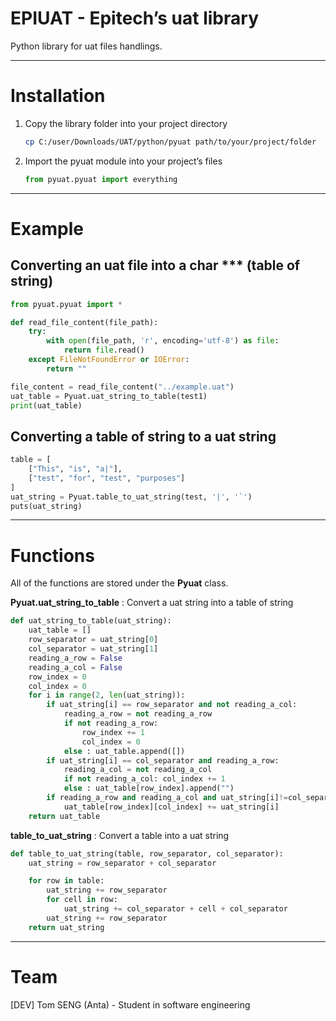 # EPIUAT - Epitech’s uat library

Python library for uat files handlings.

---

# Installation

1. Copy the library folder into your project directory
    
    ```bash
    cp C:/user/Downloads/UAT/python/pyuat path/to/your/project/folder
    ```
    
2. Import the pyuat module into your project’s files
    ```python
    from pyuat.pyuat import everything
    ```

---

# Example
## Converting an uat file into a char *** (table of string)
```python
from pyuat.pyuat import *

def read_file_content(file_path):
    try:
        with open(file_path, 'r', encoding='utf-8') as file:
            return file.read()
    except FileNotFoundError or IOError:
        return ""

file_content = read_file_content("../example.uat")
uat_table = Pyuat.uat_string_to_table(test1)
print(uat_table)
```

## Converting a table of string to a uat string

```python
table = [
    ["This", "is", "a|"],
    ["test", "for", "test", "purposes"]
]
uat_string = Pyuat.table_to_uat_string(test, '|', '`')
puts(uat_string)
```

---

# Functions
All of the functions are stored under the **Pyuat** class.

**Pyuat.uat_string_to_table** : Convert a uat string into a table of string

```python
def uat_string_to_table(uat_string):
    uat_table = []
    row_separator = uat_string[0]
    col_separator = uat_string[1]
    reading_a_row = False
    reading_a_col = False
    row_index = 0
    col_index = 0
    for i in range(2, len(uat_string)):
        if uat_string[i] == row_separator and not reading_a_col:
            reading_a_row = not reading_a_row
            if not reading_a_row:
                row_index += 1
                col_index = 0
            else : uat_table.append([])
        if uat_string[i] == col_separator and reading_a_row:
            reading_a_col = not reading_a_col
            if not reading_a_col: col_index += 1
            else : uat_table[row_index].append("")
        if reading_a_row and reading_a_col and uat_string[i]!=col_separator:
            uat_table[row_index][col_index] += uat_string[i]
    return uat_table
```

**table_to_uat_string** : Convert a table into a uat string
```python
def table_to_uat_string(table, row_separator, col_separator):
    uat_string = row_separator + col_separator

    for row in table:
        uat_string += row_separator
        for cell in row:
            uat_string += col_separator + cell + col_separator
        uat_string += row_separator
    return uat_string
```
---

# Team
[DEV] Tom SENG (Anta) - Student in software engineering
